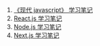 1. [《现代 javascript》 学习笔记](./javascript/现代javascript.md)
2. [React.js 学习笔记](./react/Reactjs.md)
3. [Node.js 学习笔记](./nodejs/nodejs.md)
4. [Next.js 学习笔记](./next.js/nextjs.md)